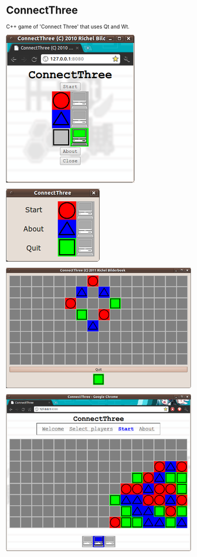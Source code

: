 # ConnectThree

C++ game of 'Connect Three' that uses Qt and Wt.

![Menu screen of web application version 5.0](Screenshots/ConnectThreeMenu_5_0.png)

![Menu screen of desktop version 5.2](Screenshots/ConnectThreeMenu_5_2.png)

![Desktop version 5.2](Screenshots/ConnectThree_5_2.png)

![Web application version 6.0](Screenshots/ConnectThree_6_0.png)